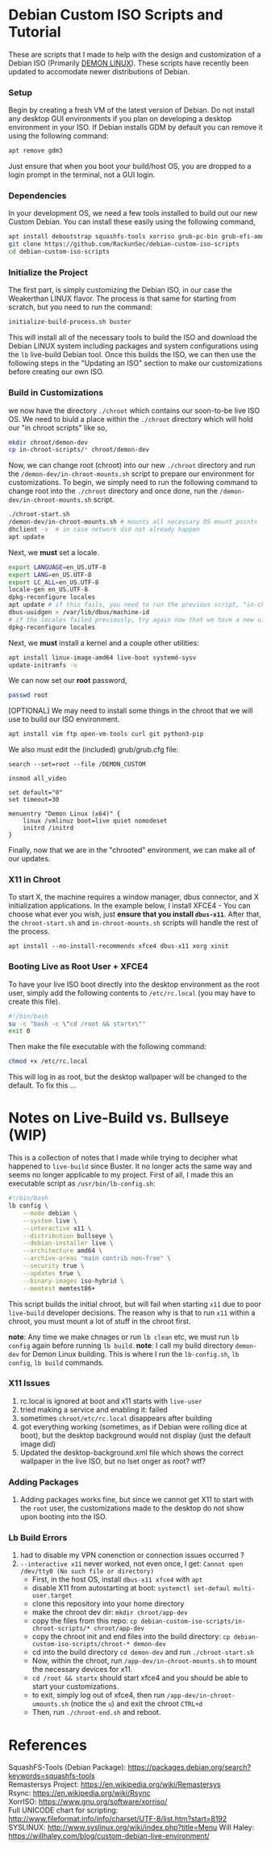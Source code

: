 # Debian Custom ISO Scripts and Tutorial
These are scripts that I made to help with the design and customization of a Debian ISO (Primarily [DEMON LINUX](https://demonlinux.com/)). These scripts have recently been updated to accomodate newer distributions of Debian.

### Setup
Begin by creating a fresh VM of the latest version of Debian. Do not install any desktop GUI environments if you plan on developing a desktop environment in your ISO. If Debian installs GDM by default you can remove it using the following command:
```bash
apt remove gdm3
```
Just ensure that when you boot your build/host OS, you are dropped to a login prompt in the terminal, not a GUI login.

### Dependencies
In your development OS, we need a few tools installed to build out our new Custom Debian. You can install these easily using the following command,
```bash
apt install debootstrap squashfs-tools xorriso grub-pc-bin grub-efi-amd64-bin mtools live-build git vim curl dosfstools
git clone https://github.com/RackunSec/debian-custom-iso-scripts
cd debian-custom-iso-scripts
```

### Initialize the Project
The first part, is simply customizing the Debian ISO, in our case the Weakerthan LINUX flavor. The process is that same for starting from scratch, but you need to run the command:
```bash
initialize-build-process.sh buster
``` 
This will install all of the necessary tools to build the ISO and download the Debian LINUX system including packages and system configurations using the `lb` live-build Debian tool. Once this builds the ISO, we can then use the following steps in the "Updating an ISO" section to make our customizations before creating our own ISO.

### Build in Customizations
we now have the directory ```./chroot``` which contains our soon-to-be live ISO OS. We need to biuld a place within the ```./chroot``` directory which will hold our "in chroot scripts" like so,
```bash
mkdir chroot/demon-dev
cp in-chroot-scripts/* chroot/demon-dev
```
Now, we can change root (chroot) into our new ```./chroot``` directory and run the ```/demon-dev/in-chroot-mounts.sh``` script to prepare our environment for customizations. To begin, we simply need to run the following command to change root into the ```./chroot``` directory and once done, run the ```/demon-dev/in-chroot-mounts.sh``` script.
```bash
./chroot-start.sh
/demon-dev/in-chroot-mounts.sh # mounts all necessary OS mount points
dhclient -v  # in case network did not already happen
apt update
```
Next, we **must** set a locale.
```bash
export LANGUAGE=en_US.UTF-8
export LANG=en_US.UTF-8
export LC_ALL=en_US.UTF-8
locale-gen en_US.UTF-8
dpkg-reconfigure locales
apt update # if this fails, you need to run the previous script, "in-chroot-mounts.sh"
dbus-uuidgen > /var/lib/dbus/machine-id
# if the locales failed previously, try again now that we have a new uid:
dpkg-reconfigure locales
```
Next, we **must** install a kernel and a couple other utilities:
```bash
apt install linux-image-amd64 live-boot systemd-sysv
update-initramfs -u
```
We can now set our **root** password,
```bash
passwd root
```
[OPTIONAL] We may need to install some things in the chroot that we will use to build our ISO environment.
```bash
apt install vim ftp open-vm-tools curl git python3-pip
```

We also must edit the (included) grub/grub.cfg file:
```grub
search --set=root --file /DEMON_CUSTOM

insmod all_video

set default="0"
set timeout=30

menuentry "Demon Linux (x64)" {
    linux /vmlinuz boot=live quiet nomodeset
    initrd /initrd
}
```
Finally, now that we are in the "chrooted" environment, we can make all of our updates.

### X11 in Chroot
To start X, the machine requires a window manager, dbus connector, and X initialization applications. In the example below, I install XFCE4 - You can choose what ever you wish, just **ensure that you install ```dbus-x11```**. After that, the ```chroot-start.sh``` and ```in-chroot-mounts.sh``` scripts will handle the rest of the process.
```
apt install --no-install-recommends xfce4 dbus-x11 xorg xinit
```
### Booting Live as Root User + XFCE4
To have your live ISO boot directly into the desktop environment as the root user, simply add the following contents to `/etc/rc.local` (you may have to create this file). 
```bash
#!/bin/bash
su -c "bash -c \"cd /root && startx\""
exit 0
```
Then make the file executable with the following command:
```bash
chmod +x /etc/rc.local
```
This will log in as root, but the desktop wallpaper will be changed to the default. To fix this ... 

# Notes on Live-Build vs. Bullseye (WIP)
This is a collection of notes that I made while trying to decipher what happened to `live-build` since Buster. It no longer acts the same way and seems no longer applicable to my project. First of all, I made this an executable script as `/usr/bin/lb-config.sh`: 

```bash
#!/bin/bash
lb config \
    --mode debian \
    --system live \
    --interactive x11 \
    --distribution bullseye \
    --debian-installer live \
    --architecture amd64 \
    --archive-areas "main contrib non-free" \
    --security true \
    --updates true \
    --binary-images iso-hybrid \
    --memtest memtest86+
```

This script builds the initial chroot, but will fail when starting `x11` due to poor `live-build` developer decisions. The reason why is that to run `x11` within a chroot, you must mount a lot of stuff in the chroot first.

**note**: Any time we make chnages or run `lb clean` etc, we must run `lb config` again before running `lb build`.
**note**: I call my build directory `demon-dev` for Demon Linux building. This is where I run the `lb-config.sh`, `lb config`, `lb build` commands.

### X11 Issues
1. rc.local is ignored at boot and x11 starts with `live-user`
2. tried making a service and enabling it: failed
3. sometimes `chroot/etc/rc.local` disappears after building
4. got everything working (sometimes, as if Debian were rolling dice at boot), but the desktop background would not display (just the default image did)
5. Updated the desktop-background.xml file which shows the correct wallpaper in the live ISO, but no lset onger as root? wtf?

### Adding Packages
1. Adding packages works fine, but since we cannot get X11 to start with the `root` user, the customizations made to the desktop do not show upon booting into the ISO.

### Lb Build Errors
1. had to disable my VPN conenction or connection issues occurred ?
2. `--interactive x11` never worked, not even once, I get: `Cannot open /dev/tty0 (No such file or directory)`
    - First, in the host OS, install `dbus-x11 xfce4` with `apt` 
    - disable X11 from autostarting at boot: `systemctl set-defaul multi-user.target`
    - clone this repository into your home directory
    - make the chroot dev dir: `mkdir chroot/app-dev`
    - copy the files from this repo: `cp debian-custom-iso-scripts/in-chroot-scripts/* chroot/app-dev`
    - copy the chroot init and end files into the build directory: `cp debian-custom-iso-scripts/chroot-* demon-dev`
    - cd into the build directory `cd demon-dev` and run `./chroot-start.sh`
    - Now, within the chroot, run `/app-dev/in-chroot-mounts.sh` to mount the necessary devices for x11.
    - `cd /root && startx` should start xfce4 and you should be able to start your customizations.
    - to exit, simply log out of xfce4, then run `/app-dev/in-chroot-umounts.sh` (notice the `u`) and exit the chroot `CTRL+d`
    - Then, run `./chroot-end.sh` and reboot.
  
# References
SquashFS-Tools (Debian Package): https://packages.debian.org/search?keywords=squashfs-tools<br />
Remastersys Project: https://en.wikipedia.org/wiki/Remastersys<br />
Rsync: https://en.wikipedia.org/wiki/Rsync<br />
XorrISO: https://www.gnu.org/software/xorriso/<br />
Full UNICODE chart for scripting: http://www.fileformat.info/info/charset/UTF-8/list.htm?start=8192<br />
SYSLINUX: http://www.syslinux.org/wiki/index.php?title=Menu
Will Haley: https://willhaley.com/blog/custom-debian-live-environment/

